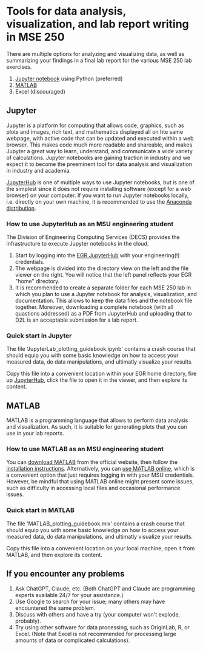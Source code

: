 # Tools for data analysis, visualization, and lab report writing in MSE 250

There are multiple options for analyzing and visualizing data, as well as summarizing your findings in a final lab report for the various MSE 250 lab exercises.
1. [Jupyter notebook](#Jupyter) using Python (preferred)
1. [MATLAB](#MATLAB)
1. Excel (discouraged)



## Jupyter

Jupyter is a platform for computing that allows code, graphics, such as plots and images, rich text, and mathematics displayed all on hte same webpage, with active code that can be updated and executed within a web browser. This makes code much more readable and shareable, and makes Jupyter a great way to learn, understand, and communicate a wide variety of calculations. Jupyter notebooks are gaining traction in industry and we expect it to become the preeminent tool for data analysis and visualization in industry and academia.

[JupyterHub](https://jupyterhub.readthedocs.io/en/stable/) is one of multiple ways to use Jupyter notebooks, but is one of the simplest since it does not require installing software (except for a web browser) on your computer. If you want to run Jupyter notebooks locally, i.e. directly on your own machine, it is recommended to use the [Anaconda distribution](https://anaconda.org/anaconda/jupyter).

### How to use JupyterHub as an MSU engineering student

The Division of Engineering Computing Services (DECS) provides the infrastructure to execute Jupyter notebooks in the cloud.

1. Start by logging into the [EGR JupyterHub](https://jupyterhub.egr.msu.edu) with your engineering(!) credentials.
2. The webpage is divided into the directory view on the left and the file viewer on the right. You will notice that the left panel reflects your EGR "home" directory.
3. It is recommended to create a separate folder for each MSE 250 lab in which you plan to use a Jupyter notebook for analysis, visualization, and documentation. This allows to keep the data files and the notebook file together. Moreover, downloading a complete notebook (with all quastions addressed) as a PDF from JupyterHub and uploading that to D2L is an acceptable submission for a lab report.

### Quick start in Jupyter

The file 'JupyterLab_plotting_guidebook.ipynb' contains a crash course that should equip you with some basic knowledge on how to access your measured data, do data manipulations, and ultimatly visualize your results.

Copy this file into a convenient location within your EGR home directory, fire up [JupyterHub](https://jupyterhub.egr.msu.edu), click the file to open it in the viewer, and then explore its content.



## MATLAB

MATLAB is a programming language that allows to perform data analysis and visualization. As such, it is suitable for generating plots that you can use in your lab reports.

### How to use MATLAB as an MSU engineering student

You can [download MATLAB](https://www.mathworks.com/academia/tah-portal/michigan-state-university-1110432.html) from the official website, then follow the [installation instructions](https://www.mathworks.com/videos/how-to-install-matlab-1525083586145.html).
Alternatively, you can [use MATLAB online](https://matlab.mathworks.com/), which is a convenient option that just requires logging in with your MSU credentials.
However, be mindful that using MATLAB online might present some issues, such as difficulty in accessing local files and occasional performance issues.

### Quick start in MATLAB

The file 'MATLAB_plotting_guidebook.mlx' contains a crash course that should equip you with some basic knowledge on how to access your measured data, do data manipulations, and ultimatly visualize your results.

Copy this file into a convenient location on your local machine, open it from MATLAB, and then explore its content.



## If you encounter any problems

1. Ask ChatGPT, Claude, etc. (Both ChatGPT and Claude are programming experts available 24/7 for your assistance.)
1. Use Google to search for your issue; many others may have encountered the same problem.
1. Discuss with others and have a try (your computer won't explode, probably).
1. Try using other software for data processing, such as OriginLab, R, or Excel. (Note that Excel is not recommended for processing large amounts of data or complicated calculations).
